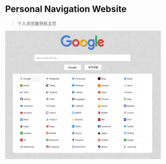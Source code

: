 # Personal Navigation Website

> 个人浏览器导航主页

![Alt text](https://github.com/tojohnonly/personal.navigation.website/blob/master/Ensk's%20Web/images/Demo.png)

